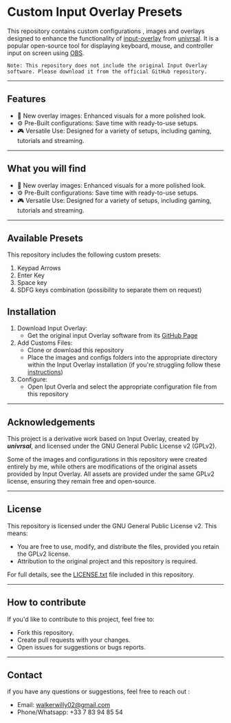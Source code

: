 # Custom Input  Overlay Presets

This repository contains custom configurations , images and overlays designed to enhance the functionality of [input-overlay](https://github.com/univrsal/input-overlay/tree/master) from
[univrsal](https://github.com/univrsal). It is a popular open-source tool for displaying keyboard, mouse, and controller input on screen using
[OBS](https://obsproject.com/).


```
Note: This repository does not include the original Input Overlay software. Please download it from the official GitHub repository.
```
---

## Features
- 🎨 New overlay images: Enhanced visuals for a more polished look.
- ⚙️  ️Pre-Built configurations: Save time with ready-to-use setups.
- 🎮 Versatile Use: Designed for a variety of setups, including gaming, tutorials and streaming.

---
## What you will find
- 🎨 New overlay images: Enhanced visuals for a more polished look.
- ⚙️  ️Pre-Built configurations: Save time with ready-to-use setups.
- 🎮 Versatile Use: Designed for a variety of setups, including gaming, tutorials and streaming.

---

## Available Presets
This repository includes the following custom presets:
1. Keypad Arrows
2. Enter Key
3. Space key
4. SDFG keys combination (possibility to separate them on request)

## Installation

1. Download Input Overlay:
   - Get the original input Overlay software from its [GitHub Page](https://github.com/univrsal/input-overlay/wiki/Installation)
2. Add Customs Files:
    - Clone or download this repository
    - Place the images and configs folders into the appropriate directory within the Input Overlay installation (if you're struggling follow these [instructions](https://github.com/univrsal/input-overlay/wiki/Usage))
3. Configure:
    - Open Iput Overla and select the appropriate configuration file from this repository
---
## Acknowledgements 

This project is a derivative work based on Input Overlay, created by **_univrsal_**, and licensed under the GNU General Public License v2 (GPLv2).

Some of the images and configurations in this repository were created entirely by me, while others are modifications of the original assets provided by Input Overlay. All assets are provided under the same GPLv2 license, ensuring they remain free and open-source.

---
## License 

This repository is licensed under the GNU General Public License v2. This means:

- You are free to use, modify, and distribute the files, provided you retain the GPLv2 license.
- Attribution to the original project and this repository is required.

For full details, see the [LICENSE.txt]() file included in this repository.

---
## How to contribute

If you'd like to contribute to this project, feel free to:
- Fork this repository.
- Create pull requests with your changes.
- Open issues for suggestions or bugs reports.

---
## Contact
if you have any questions or suggestions, feel free to reach out :
- Email: walkerwilly02@gmail.com
- Phone/Whatsapp: +33 7 83 94 85 54